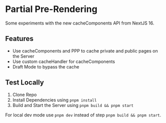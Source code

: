 # Partial Pre-Rendering

Some experiments with the new cacheComponents API from NextJS 16.

## Features

- Use cacheComponents and PPP to cache private and public pages on the Server
- Use custom cacheHandler for cacheComponents
- Draft Mode to bypass the cache

## Test Locally

1) Clone Repo
2) Install Dependencies using `pnpm install`
3) Build and Start the Server using `pnpm build && pnpm start`

For local dev mode use `pnpm dev` instead of step `pnpm build && pnpm start`.